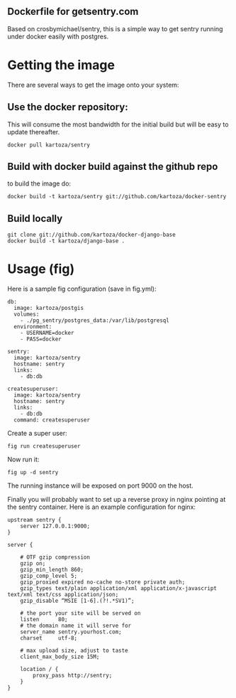 ## Dockerfile for getsentry.com

Based on crosbymichael/sentry, this is a simple way
to get sentry running under docker easily with postgres. 

# Getting the image

There are several ways to get the image onto your system:

## Use the docker repository:

This will consume the most bandwidth for the initial build but 
will be easy to update thereafter. 

```
docker pull kartoza/sentry
```

## Build with docker build against the github repo


to build the image do:

```
docker build -t kartoza/sentry git://github.com/kartoza/docker-sentry
```

## Build locally 


```
git clone git://github.com/kartoza/docker-django-base
docker build -t kartoza/django-base .
```

# Usage (fig)


Here is a sample fig configuration (save in fig.yml):

```
db:
  image: kartoza/postgis
  volumes:
    - ./pg_sentry/postgres_data:/var/lib/postgresql
  environment:
    - USERNAME=docker
    - PASS=docker

sentry:
  image: kartoza/sentry
  hostname: sentry
  links:
    - db:db

createsuperuser:
  image: kartoza/sentry
  hostname: sentry
  links:
    - db:db
  command: createsuperuser
```

Create a super user:

```
fig run createsuperuser
```

Now run it:

```
fig up -d sentry
```

The running instance will be exposed on port 9000 on the host.

Finally you will probably want to set up a reverse proxy in 
nginx pointing at the sentry container. Here is an 
example configuration for nginx:

```
upstream sentry {
    server 127.0.0.1:9000;
}

server {

    # OTF gzip compression
    gzip on;
    gzip_min_length 860;
    gzip_comp_level 5;
    gzip_proxied expired no-cache no-store private auth;
    gzip_types text/plain application/xml application/x-javascript text/xml text/css application/json;
    gzip_disable “MSIE [1-6].(?!.*SV1)”;

    # the port your site will be served on
    listen      80;
    # the domain name it will serve for
    server_name sentry.yourhost.com;
    charset     utf-8;

    # max upload size, adjust to taste
    client_max_body_size 15M;

    location / {
        proxy_pass http://sentry;
    }
}

```
